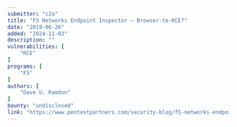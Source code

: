 ```yaml
---
submitter: "c2a"
title: "F5 Networks Endpoint Inspector – Browser-to-RCE?"
date: "2019-06-26"
added: "2024-11-03"
description: ""
vulnerabilities: [
    "RCE"
]
programs: [
    "F5"
]
authors: [
    "Dave U. Ramdon"
]
bounty: "undisclosed"
link: "https://www.pentestpartners.com/security-blog/f5-networks-endpoint-inspector-browser-to-rce/"
---
```




